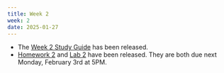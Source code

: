 ```yaml
---
title: Week 2
week: 2
date: 2025-01-27
---
```


- The [Week 2 Study Guide](/assets/guides/spring25/week02.pdf) has been released.
- [Homework 2](http://prob140.datahub.berkeley.edu/hub/user-redirect/git-pull?repo=https://github.com/prob140/materials-sp25&branch=main&subPath=hw/Homework_02.ipynb) and [Lab 2](http://prob140.datahub.berkeley.edu/hub/user-redirect/git-pull?repo=https://github.com/prob140/materials-sp25&branch=main&subPath=lab/Lab_02.ipynb) have been released. They are both due next Monday, February 3rd at 5PM.
